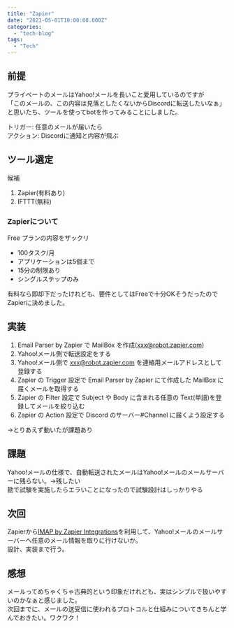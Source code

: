 ```yaml
---
title: "Zapier"
date: "2021-05-01T10:00:00.000Z"
categories: 
  - "tech-blog"
tags: 
  - "Tech"
---
```


## 前提
プライベートのメールはYahoo!メールを長いこと愛用しているのですが  
「このメールの、この内容は見落としたくないからDiscordに転送したいなぁ」  
と思いたち、ツールを使ってbotを作ってみることにしました。  

トリガー: 任意のメールが届いたら  
アクション: Discordに通知と内容が飛ぶ  

## ツール選定
候補  
1. Zapier(有料あり)
2. IFTTT(無料)

### Zapierについて
Free プランの内容をザックリ  
- 100タスク/月
- アプリケーションは5個まで
- 15分の制限あり
- シングルステップのみ

有料なら即却下だったけれども、要件としてはFreeで十分OKそうだったのでZapierに決めました。

## 実装
1. Email Parser by Zapier で MailBox を作成(xxx@robot.zapier.com)
2. Yahoo!メール側で転送設定をする
3. Yahoo!メール側で xxx@robot.zapier.com を連絡用メールアドレスとして登録する
4. Zapier の Trigger 設定で Email Parser by Zapier にて作成した MailBox に届くメールを取得する
5. Zapier の Filter 設定で Subject や Body に含まれる任意の Text(単語)を登録してメールを絞り込む
6. Zapier の Action 設定で Discord のサーバー#Channel に届くよう設定する

→とりあえず動いたが課題あり  

## 課題
Yahoo!メールの仕様で、自動転送されたメールはYahoo!メールのメールサーバーに残らない。→残したい  
勘で試験を実施したらエラいことになったので試験設計はしっかりやる  

## 次回
Zapierから[IMAP by Zapier Integrations](https://zapier.com/apps/imap/integrations)を利用して、Yahoo!メールのメールサーバーへ任意のメール情報を取りに行けないか。  
設計、実装まで行う。

## 感想
メールってめちゃくちゃ古典的という印象だけれども、実はシンプルで扱いやすいのかなぁと感じました。  
次回までに、メールの送受信に使われるプロトコルと仕組みについてきちんと学んでおきたい。ワクワク！